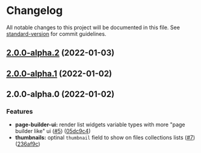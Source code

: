 # Changelog

All notable changes to this project will be documented in this file. See [standard-version](https://github.com/conventional-changelog/standard-version) for commit guidelines.

## [2.0.0-alpha.2](https://github.com/ecomplus/storefront-cms/compare/v2.0.0-alpha.1...v2.0.0-alpha.2) (2022-01-03)

## [2.0.0-alpha.1](https://github.com/ecomplus/storefront-cms/compare/v2.0.0-alpha.0...v2.0.0-alpha.1) (2022-01-02)

## 2.0.0-alpha.0 (2022-01-02)


### Features

* **page-builder-ui:** render list widgets variable types with more "page builder like" ui ([#5](https://github.com/ecomplus/storefront-cms/issues/5)) ([05dc9c4](https://github.com/ecomplus/storefront-cms/commit/05dc9c48a2676c5502784bf278366a4b2f89429e))
* **thumbnails:** optinal `thumbnail` field to show on files collections lists ([#7](https://github.com/ecomplus/storefront-cms/issues/7)) ([236af9c](https://github.com/ecomplus/storefront-cms/commit/236af9c4a4d5f2695973619a43f5f5af8c79c18a))
